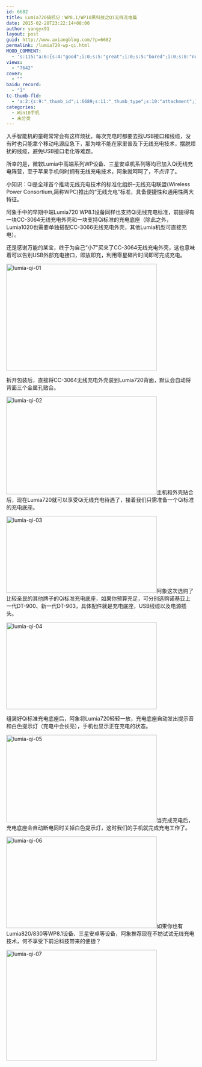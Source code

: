 ```yaml
---
id: 6682
title: Lumia720搞机记：WP8.1/WP10黑科技之Qi无线充电篇
date: 2015-02-28T23:22:14+08:00
author: yangyx91
layout: post
guid: http://www.axiangblog.com/?p=6682
permalink: /lumia720-wp-qi.html
MOOD_COMMENT:
  - 's:115:"a:6:{s:4:"good";i:0;s:5:"great";i:0;s:5:"bored";i:0;s:8:"nonsense";i:0;s:13:"notunderstand";i:0;s:7:"passing";i:0;}";'
views:
  - "7642"
cover:
  - ""
baidu_record:
  - "1"
tc-thumb-fld:
  - 'a:2:{s:9:"_thumb_id";i:6689;s:11:"_thumb_type";s:10:"attachment";}'
categories:
  - Win10手机
  - 未分类
---
```

入手智能机的童鞋常常会有这样烦扰，每次充电时都要去找USB接口和线缆，没有时也只能拿个移动电源应急下，那为啥不能在家里普及下无线充电技术，摆脱烦扰的线缆，避免USB接口老化等难题。

所幸的是，微软Lumia中高端系列WP设备、三星安卓机系列等均已加入Qi无线充电阵营，至于苹果手机何时拥有无线充电技术，阿象就呵呵了，不点评了。

小知识：Qi是全球首个推动无线充电技术的标准化组织&#8211;无线充电联盟(Wireless Power Consortium,简称WPC)推出的“无线充电”标准，具备便捷性和通用性两大特征。

阿象手中的早期中端Lumia720 WP8.1设备同样也支持Qi无线充电标准，前提得有一块CC-3064无线充电外壳和一块支持Qi标准的充电底座（除此之外，Lumia1020也需要单独搭配CC-3066无线充电外壳，其他Lumia机型可直接充电）。

还是感谢万能的某宝，终于为自己“小7”买来了CC-3064无线充电外壳，这也意味着可以告别USB外部充电接口，即放即充，利用零星碎片时间即可完成充电。

<a href="http://www.axiangblog.com/wp-content/uploads/2015/02/lumia-qi-01.jpg" target="_blank"  rel="nofollow" ><img loading="lazy" class="aligncenter size-full wp-image-6683" src="http://www.axiangblog.com/wp-content/uploads/2015/02/lumia-qi-01.jpg" alt="lumia-qi-01" width="400" height="284" /></a>

拆开包装后，直接将CC-3064无线充电外壳装到Lumia720背面，默认会自动将背面三个金属孔贴合。

<a href="http://www.axiangblog.com/wp-content/uploads/2015/02/lumia-qi-02.jpg" target="_blank"  rel="nofollow" ><img loading="lazy" class="aligncenter size-full wp-image-6684" src="http://www.axiangblog.com/wp-content/uploads/2015/02/lumia-qi-02.jpg" alt="lumia-qi-02" width="400" height="260" /></a>主机和外壳贴合后，现在Lumia720就可以享受Qi无线充电待遇了，接着我们只需准备一个Qi标准的充电底座。

<a href="http://www.axiangblog.com/wp-content/uploads/2015/02/lumia-qi-03.jpg" target="_blank"  rel="nofollow" ><img loading="lazy" class="aligncenter size-full wp-image-6685" src="http://www.axiangblog.com/wp-content/uploads/2015/02/lumia-qi-03.jpg" alt="lumia-qi-03" width="400" height="204" /></a>阿象这次选购了比较亲民的其他牌子的Qi标准充电底座，如果你预算充足，可分别选购诺基亚上一代DT-900、新一代DT-903，具体配件就是充电底座，USB线缆以及电源插头。

<a href="http://www.axiangblog.com/wp-content/uploads/2015/02/lumia-qi-04.jpg" target="_blank"  rel="nofollow" ><img loading="lazy" class="aligncenter size-full wp-image-6686" src="http://www.axiangblog.com/wp-content/uploads/2015/02/lumia-qi-04.jpg" alt="lumia-qi-04" width="400" height="231" /></a>

组装好Qi标准充电底座后，阿象将Lumia720轻轻一放，充电底座自动发出提示音和白色提示灯（充电中会长亮），手机也显示正在充电的状态。

<a href="http://www.axiangblog.com/wp-content/uploads/2015/02/lumia-qi-05.jpg" target="_blank"  rel="nofollow" ><img loading="lazy" class="aligncenter size-full wp-image-6687" src="http://www.axiangblog.com/wp-content/uploads/2015/02/lumia-qi-05.jpg" alt="lumia-qi-05" width="400" height="232" /></a>当完成充电后，充电底座会自动断电同时关掉白色提示灯，这时我们的手机就完成充电工作了。

<a href="http://www.axiangblog.com/wp-content/uploads/2015/02/lumia-qi-06.jpg" target="_blank"  rel="nofollow" ><img loading="lazy" class="aligncenter size-full wp-image-6688" src="http://www.axiangblog.com/wp-content/uploads/2015/02/lumia-qi-06.jpg" alt="lumia-qi-06" width="400" height="243" /></a>如果你也有Lumia820/830等WP8.1设备、三星安卓等设备，阿象推荐现在不妨试试无线充电技术，何不享受下前沿科技带来的便捷？

<a href="http://www.axiangblog.com/wp-content/uploads/2015/02/lumia-qi-07.jpg" target="_blank"  rel="nofollow" ><img loading="lazy" class="aligncenter size-full wp-image-6689" src="http://www.axiangblog.com/wp-content/uploads/2015/02/lumia-qi-07.jpg" alt="lumia-qi-07" width="400" height="294" /></a>

&nbsp;